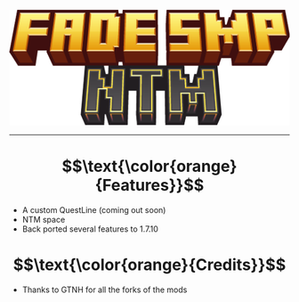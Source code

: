 <p align="center"><img src="/logo512x210.png" alt="Change the link in img src of readme to proper logo | FadeSMP"></p>

---

# $$\text{\color{orange}{Features}}$$
* A custom QuestLine (coming out soon)
* NTM space
* Back ported several features to 1.7.10

# $$\text{\color{orange}{Credits}}$$

* Thanks to GTNH for all the forks of the mods
